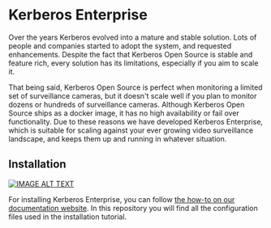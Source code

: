 # Kerberos Enterprise

Over the years Kerberos evolved into a mature and stable solution. Lots of people and companies started to adopt the system, and requested enhancements. Despite the fact that Kerberos Open Source is stable and feature rich, every solution has its limitations, especially if you aim to scale it.

That being said, Kerberos Open Source is perfect when monitoring a limited set of surveillance cameras, but it doesn't scale well if you plan to monitor dozens or hundreds of surveillance cameras. Although Kerberos Open Source ships as a docker image, it has no high availability or fail over functionality. Due to these reasons we have developed Kerberos Enterprise, which is suitable for scaling against your ever growing video surveillance landscape, and keeps them up and running in whatever situation.

## Installation

[![IMAGE ALT TEXT](http://img.youtube.com/vi/YOUTUBE_VIDEO_ID_HERE/0.jpg)](https://player.vimeo.com/video/404813147 "Video Title")

For installing Kerberos Enterprise, you can follow [the how-to on our documentation website](http://doc.kerberos.io/enterprise/installation). In this repository you will find all the configuration files used in the installation tutorial.
